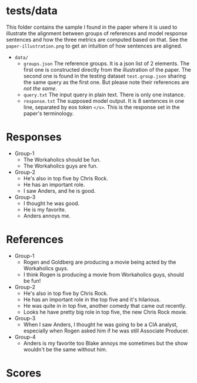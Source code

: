 # tests/data
This folder contains the sample I found in the paper where it is used to illustrate the alignment between groups of references and model response sentences and how the three metrics are computed based on that. See the `paper-illustration.png` to get an intuition of how
sentences are aligned.

- `data/`
    * `groups.json` The reference groups. It is a json list of 2 elements. The first one is constructed directly from the illustration of the paper.
    The second one is found in the testing dataset `test.group.json` sharing the same query as the first one. But please note their references are *not the same*.
    * `query.txt` The input query in plain text. There is only one instance.
    * `response.txt` The supposed model output. It is 8 sentences in one line, separated by eos token `</s>`. This is the response set in the paper's terminology.

# Responses
- Group-1
    * The Workaholics should be fun.
    * The Workaholics guys are fun.
- Group-2
    * He's also in top five by Chris Rock.
    * He has an important role.
    * I saw Anders, and he is good.
- Group-3
    * I thought he was good.
    * He is my favorite.
    * Anders annoys me.
   
# References
- Group-1
    * Rogen and Goldberg are producing a movie being acted by the Workaholics guys.   
    * I think Rogen is producing a movie from Workaholics guys, should be fun!
- Group-2
    * He's also in top five by Chris Rock.
    * He has an important role in the top five and it's hilarious.
    * He was quite in in top five, another comedy that came out recently.
    * Looks he have pretty big role in top five, the new Chris Rock movie.
- Group-3
    * When I saw Anders, I thought he was going to be a CIA analyst, especially when Rogen asked him if he was still Associate Producer.
- Group-4
    * Anders is my favorite too Blake annoys me sometimes but the show wouldn't be the same without him.
    
# Scores 